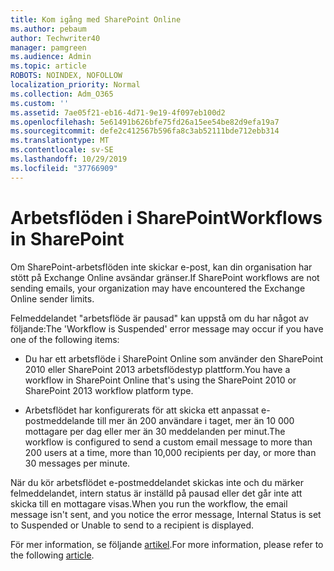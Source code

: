 ```yaml
---
title: Kom igång med SharePoint Online
ms.author: pebaum
author: Techwriter40
manager: pamgreen
ms.audience: Admin
ms.topic: article
ROBOTS: NOINDEX, NOFOLLOW
localization_priority: Normal
ms.collection: Adm_O365
ms.custom: ''
ms.assetid: 7ae05f21-eb16-4d71-9e19-4f097eb100d2
ms.openlocfilehash: 5e61491b626bfe75fd26a15ee54be82d9efa19a7
ms.sourcegitcommit: defe2c412567b596fa8c3ab52111bde712ebb314
ms.translationtype: MT
ms.contentlocale: sv-SE
ms.lasthandoff: 10/29/2019
ms.locfileid: "37766909"
---
```

# <a name="workflows-in-sharepoint"></a><span data-ttu-id="29d39-102">Arbetsflöden i SharePoint</span><span class="sxs-lookup"><span data-stu-id="29d39-102">Workflows in SharePoint</span></span>

<span data-ttu-id="29d39-103">Om SharePoint-arbetsflöden inte skickar e-post, kan din organisation har stött på Exchange Online avsändar gränser.</span><span class="sxs-lookup"><span data-stu-id="29d39-103">If SharePoint workflows are not sending emails, your organization may have encountered the Exchange Online sender limits.</span></span>

<span data-ttu-id="29d39-104">Felmeddelandet "arbetsflöde är pausad" kan uppstå om du har något av följande:</span><span class="sxs-lookup"><span data-stu-id="29d39-104">The 'Workflow is Suspended' error message may occur if you have one of the following items:</span></span>

- <span data-ttu-id="29d39-105">Du har ett arbetsflöde i SharePoint Online som använder den SharePoint 2010 eller SharePoint 2013 arbetsflödestyp plattform.</span><span class="sxs-lookup"><span data-stu-id="29d39-105">You have a workflow in SharePoint Online that's using the SharePoint 2010 or SharePoint 2013 workflow platform type.</span></span>

- <span data-ttu-id="29d39-106">Arbetsflödet har konfigurerats för att skicka ett anpassat e-postmeddelande till mer än 200 användare i taget, mer än 10 000 mottagare per dag eller mer än 30 meddelanden per minut.</span><span class="sxs-lookup"><span data-stu-id="29d39-106">The workflow is configured to send a custom email message to more than 200 users at a time, more than 10,000 recipients per day, or more than 30 messages per minute.</span></span>

<span data-ttu-id="29d39-107">När du kör arbetsflödet e-postmeddelandet skickas inte och du märker felmeddelandet, intern status är inställd på pausad eller det går inte att skicka till en mottagare visas.</span><span class="sxs-lookup"><span data-stu-id="29d39-107">When you run the workflow, the email message isn't sent, and you notice the error message, Internal Status is set to Suspended or Unable to send to a recipient is displayed.</span></span>

<span data-ttu-id="29d39-108">För mer information, se följande [artikel](https://docs.microsoft.com/sharepoint/support/workflows/configured-workflow-fails-running).</span><span class="sxs-lookup"><span data-stu-id="29d39-108">For more information, please refer to the following [article](https://docs.microsoft.com/sharepoint/support/workflows/configured-workflow-fails-running).</span></span>

